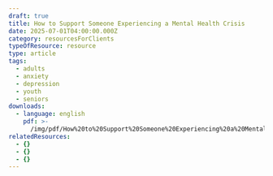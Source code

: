 ```yaml
---
draft: true
title: How to Support Someone Experiencing a Mental Health Crisis
date: 2025-07-01T04:00:00.000Z
category: resourcesForClients
typeOfResource: resource
type: article
tags:
  - adults
  - anxiety
  - depression
  - youth
  - seniors
downloads:
  - language: english
    pdf: >-
      /img/pdf/How%20to%20Support%20Someone%20Experiencing%20a%20Mental%20Health%20Crisis%20-%20English.pdf
relatedResources:
  - {}
  - {}
  - {}
---
```



